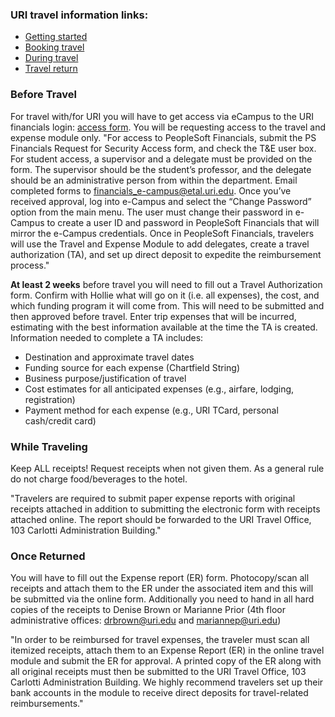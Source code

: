 ### URI travel information links:
- [Getting started](https://web.uri.edu/controller/travel/getting-started/)
- [Booking travel](https://web.uri.edu/controller/travel/book/)
- [During travel](https://web.uri.edu/controller/travel/while-youre-away/)
- [Travel return](https://web.uri.edu/controller/travel/returning/)

### Before Travel

For travel with/for URI you will have to get access via eCampus to the URI financials login: [access form](https://web.uri.edu/controller/files/PS-Fin-Access-Form-Oct2016-1.pdf). You will be requesting access to the travel and expense module only.
"For access to PeopleSoft Financials, submit the PS Financials Request for Security Access form, and check the T&E user box. For student access, a supervisor and a delegate must be provided on the form. The supervisor should be the student’s professor, and the delegate should be an administrative person from within the department.
Email completed forms to financials_e-campus@etal.uri.edu. Once you’ve received approval, log into e-Campus and select the “Change Password” option from the main menu. The user must change their password in e-Campus to create a user ID and password in PeopleSoft Financials that will mirror the e-Campus credentials. Once in PeopleSoft Financials, travelers will use the Travel and Expense Module to add delegates, create a travel authorization (TA), and set up direct deposit to expedite the reimbursement process."

**At least 2 weeks** before travel you will need to fill out a Travel Authorization form. Confirm with Hollie what will go on it (i.e. all expenses), the cost, and which funding program it will come from. This will need to be submitted and then approved before travel. Enter trip expenses that will be incurred, estimating with the best information available at the time the TA is created.
Information needed to complete a TA includes:
- Destination and approximate travel dates
- Funding source for each expense (Chartfield String)
- Business purpose/justification of travel
- Cost estimates for all anticipated expenses (e.g., airfare, lodging, registration)
- Payment method for each expense (e.g., URI TCard, personal cash/credit card)

### While Traveling

Keep ALL receipts! Request receipts when not given them. As a general rule do not charge food/beverages to the hotel.

"Travelers are required to submit paper expense reports with original receipts attached in addition to submitting the electronic form with receipts attached online. The report should be forwarded to the URI Travel Office, 103 Carlotti Administration Building."

### Once Returned

You will have to fill out the Expense report (ER) form. Photocopy/scan all receipts and attach them to the ER under the associated item and this will be submitted via the online form. Additionally you need to hand in all hard copies of the receipts to Denise Brown or Marianne Prior (4th floor administrative offices: drbrown@uri.edu and mariannep@uri.edu)

"In order to be reimbursed for travel expenses, the traveler must scan all itemized receipts, attach them to an Expense Report (ER) in the online travel module and submit the ER for approval.  A printed copy of the ER along with all original receipts must then be submitted to the URI Travel Office, 103 Carlotti Administration Building.  We highly recommend travelers set up their bank accounts in the module to receive direct deposits for travel-related reimbursements."
